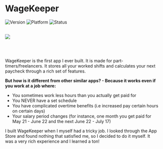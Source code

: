 # WageKeeper 
![Version](https://img.shields.io/badge/version-2.0-blue.svg)
![Platform](https://img.shields.io/badge/platform-iOS-orange.svg)
![Status](https://img.shields.io/badge/status-live-green.svg)
</br>
</br>

![](demo.gif?raw=true)

</br>
</br>

WageKeeper is the first app I ever built. It is made for part-timers/freelancers. It stores all your worked shifts and calculates your next paycheck through a rich set of features.

**But how is it different from other similar apps? - Because it works even if you work at a job where:**
* You sometimes work less hours than you actually get paid for
* You NEVER have a set schedule
* You have complicated overtime benefits (i.e increased pay certain hours on certain days)
* Your salary period changes (for instance, one month you get paid for May 21 - June 22 and the next June 22 - July 17)

I built WageKeeper when I myself had a tricky job. I looked through the App Store and found nothing that satisfied me, so I decided to do it myself. It was a very rich experience and I learned a ton!

</br>
</br>
